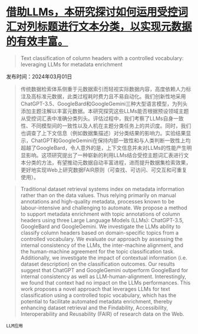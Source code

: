 # [借助LLMs，本研究探讨如何运用受控词汇对列标题进行文本分类，以实现元数据的有效丰富。](https://arxiv.org/abs/2403.00884)

> Text classification of column headers with a controlled vocabulary: leveraging LLMs for metadata enrichment

发布时间：2024年03月01日

> 传统数据检索体系侧重于元数据索引而轻视实际数据内容，高度依赖人力标注及高标准元数据，此类过程耗时费力且不易自动化。我们创新性地采用ChatGPT-3.5、GoogleBard和GoogleGemini三种大型语言模型，为列头添加主题注解以丰富元数据。本研究探究这些LLMs能否根据预设领域主题从受控词汇表中准确分类列头。评估过程中，我们考察了LLMs自身一致性、不同模型间的一致性以及人机在主题分类任务上的共识度。同时，我们也调查了上下文信息（例如数据集描述）对分类结果的影响力。实验结果显示，ChatGPT和GoogleGemini在保持内部一致性和与人类判断一致性上均超越了GoogleBard，令人意外的是，上下文信息并未对LLMs的性能产生明显影响。这项研究提出了一种崭新的利用LLMs结合受控主题词汇表进行文本分类的方法，有望推动元数据自动丰富进程，进而提升数据集检索效果，更好地实现Web上研究数据FAIR原则（可查找、可访问、可交互和可重复使用）。

> Traditional dataset retrieval systems index on metadata information rather than on the data values. Thus relying primarily on manual annotations and high-quality metadata, processes known to be labour-intensive and challenging to automate. We propose a method to support metadata enrichment with topic annotations of column headers using three Large Language Models (LLMs): ChatGPT-3.5, GoogleBard and GoogleGemini. We investigate the LLMs ability to classify column headers based on domain-specific topics from a controlled vocabulary. We evaluate our approach by assessing the internal consistency of the LLMs, the inter-machine alignment, and the human-machine agreement for the topic classification task. Additionally, we investigate the impact of contextual information (i.e. dataset description) on the classification outcomes. Our results suggest that ChatGPT and GoogleGemini outperform GoogleBard for internal consistency as well as LLM-human-alignment. Interestingly, we found that context had no impact on the LLMs performances. This work proposes a novel approach that leverages LLMs for text classification using a controlled topic vocabulary, which has the potential to facilitate automated metadata enrichment, thereby enhancing dataset retrieval and the Findability, Accessibility, Interoperability and Reusability (FAIR) of research data on the Web.

`LLM应用`